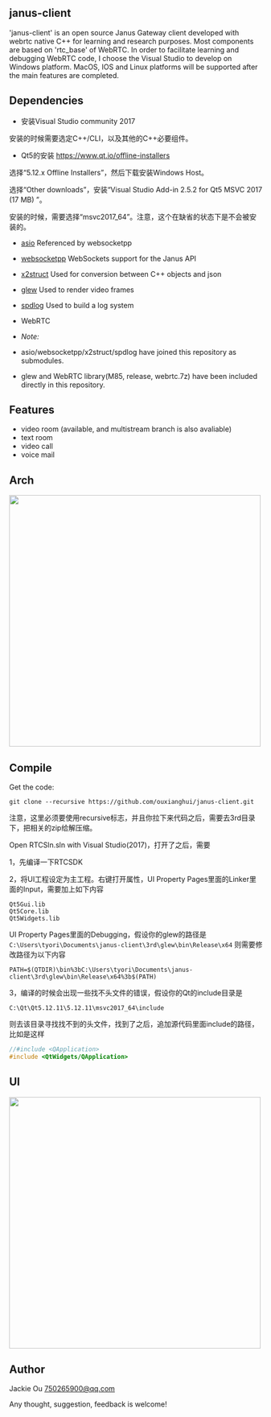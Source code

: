 ## janus-client

'janus-client' is an open source Janus Gateway client developed with webrtc native C++ for learning and research purposes. Most components are based on 'rtc_base' of WebRTC. In order to facilitate learning and debugging WebRTC code, I choose the Visual Studio to develop on Windows platform. MacOS, IOS and Linux platforms will be supported after the main features are completed.

## Dependencies
* 安装Visual Studio community 2017

安装的时候需要选定C++/CLI，以及其他的C++必要组件。

* Qt5的安装
https://www.qt.io/offline-installers

选择“5.12.x Offline Installers”，然后下载安装Windows Host。

选择“Other downloads”，安装“Visual Studio Add-in 2.5.2 for Qt5 MSVC 2017 (17 MB) ”。

安装的时候，需要选择“msvc2017_64”。注意，这个在缺省的状态下是不会被安装的。

* [asio](https://github.com/chriskohlhoff/asio) Referenced by websocketpp
* [websocketpp](https://github.com/zaphoyd/websocketpp) WebSockets support for the Janus API
* [x2struct](https://github.com/xyz347/x2struct/) Used for conversion between C++ objects and json
* [glew](http://glew.sourceforge.net/) Used to render video frames
* [spdlog](https://github.com/gabime/spdlog) Used to build a log system
* WebRTC

* *Note:* 
* asio/websocketpp/x2struct/spdlog have joined this repository as submodules. 
* glew and WebRTC library(M85, release, webrtc.7z) have been included directly in this repository. 

## Features
* video room (available, and multistream branch is also avaliable)
* text room
* video call
* voice mail

## Arch
<img src="https://github.com/ouxianghui/janus_client/blob/main/janus-client-arch.svg" height="500" /><br>

## Compile
Get the code:

	git clone --recursive https://github.com/ouxianghui/janus-client.git
  注意，这里必须要使用recursive标志，并且你拉下来代码之后，需要去3rd目录下，把相关的zip给解压缩。
  
  Open RTCSln.sln with Visual Studio(2017)，打开了之后，需要
  
  1，先编译一下RTCSDK
  
  2，将UI工程设定为主工程。右键打开属性，UI Property Pages里面的Linker里面的Input，需要加上如下内容
  ```
  Qt5Gui.lib
  Qt5Core.lib
  Qt5Widgets.lib
  ```
  UI Property Pages里面的Debugging，假设你的glew的路径是`C:\Users\tyori\Documents\janus-client\3rd\glew\bin\Release\x64`
  则需要修改路径为以下内容
  ```
  PATH=$(QTDIR)\bin%3bC:\Users\tyori\Documents\janus-client\3rd\glew\bin\Release\x64%3b$(PATH)
  ```
  3，编译的时候会出现一些找不头文件的错误，假设你的Qt的include目录是
  ```
  C:\Qt\Qt5.12.11\5.12.11\msvc2017_64\include
  ```
  则去该目录寻找找不到的头文件，找到了之后，追加源代码里面include的路径，比如是这样
  ```C
  //#include <QApplication>
  #include <QtWidgets/QApplication>
  ```
  
## UI
<img src="https://github.com/ouxianghui/janus_client/blob/main/janus-client-ui.png" height="500" /><br>


## Author
Jackie Ou 750265900@qq.com

Any thought, suggestion, feedback is welcome!

